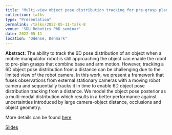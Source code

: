 ```yaml
---
title: "Multi-view object pose distribution tracking for pre-grasp planning on mobile robots"
collection: talks
type: "Presentation"
permalink: /talks/2022-05-11-talk-8
venue: 'SDU Robotics PhD seminar'
date: 2022-05-11
location: "Odense, Denmark"
---
```


<b>Abstract:</b>
The ability to track the 6D pose distribution of an object when a mobile manipulator robot is still approaching the object can enable the robot to pre-plan grasps that combine base and arm motion. However, tracking a 6D object pose distribution from a distance can be challenging due to the limited view of the robot camera. In this work, we present a framework that fuses observations from external stationary cameras with a moving robot camera and sequentially tracks it in time to enable 6D object pose distribution tracking from a distance. We model the object pose posterior as a multi-modal distribution which results in a better performance against uncertainties introduced by large camera-object distance, occlusions and object geometry.

More details can be found [here](/publication/2022-03-01-icra2022) 

[Slides](/files/phd-seminar-sdu-2022.pdf)